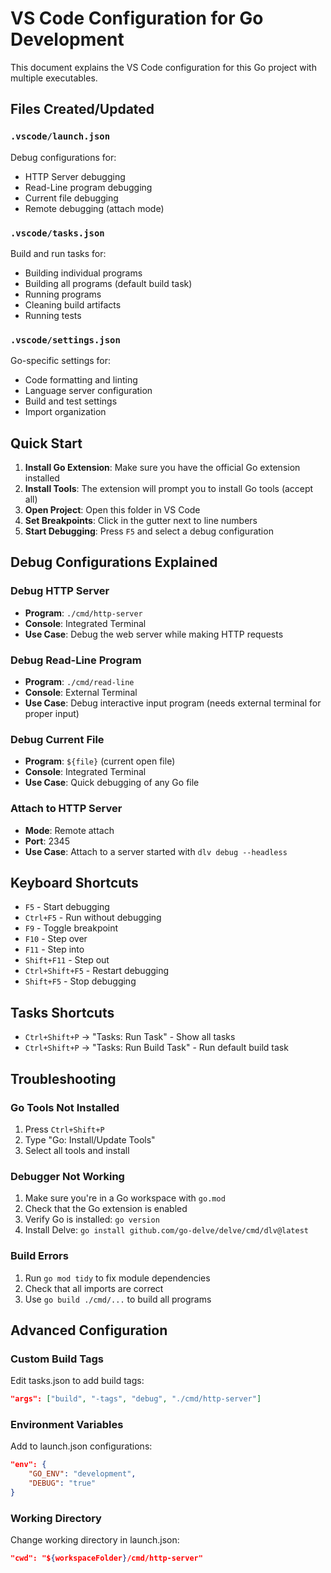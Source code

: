 # VS Code Configuration for Go Development

This document explains the VS Code configuration for this Go project with multiple executables.

## Files Created/Updated

### `.vscode/launch.json`

Debug configurations for:

- HTTP Server debugging
- Read-Line program debugging
- Current file debugging
- Remote debugging (attach mode)

### `.vscode/tasks.json`

Build and run tasks for:

- Building individual programs
- Building all programs (default build task)
- Running programs
- Cleaning build artifacts
- Running tests

### `.vscode/settings.json`

Go-specific settings for:

- Code formatting and linting
- Language server configuration
- Build and test settings
- Import organization

## Quick Start

1. **Install Go Extension**: Make sure you have the official Go extension installed
2. **Install Tools**: The extension will prompt you to install Go tools (accept all)
3. **Open Project**: Open this folder in VS Code
4. **Set Breakpoints**: Click in the gutter next to line numbers
5. **Start Debugging**: Press `F5` and select a debug configuration

## Debug Configurations Explained

### Debug HTTP Server

- **Program**: `./cmd/http-server`
- **Console**: Integrated Terminal
- **Use Case**: Debug the web server while making HTTP requests

### Debug Read-Line Program

- **Program**: `./cmd/read-line`
- **Console**: External Terminal
- **Use Case**: Debug interactive input program (needs external terminal for proper input)

### Debug Current File

- **Program**: `${file}` (current open file)
- **Console**: Integrated Terminal
- **Use Case**: Quick debugging of any Go file

### Attach to HTTP Server

- **Mode**: Remote attach
- **Port**: 2345
- **Use Case**: Attach to a server started with `dlv debug --headless`

## Keyboard Shortcuts

- `F5` - Start debugging
- `Ctrl+F5` - Run without debugging
- `F9` - Toggle breakpoint
- `F10` - Step over
- `F11` - Step into
- `Shift+F11` - Step out
- `Ctrl+Shift+F5` - Restart debugging
- `Shift+F5` - Stop debugging

## Tasks Shortcuts

- `Ctrl+Shift+P` → "Tasks: Run Task" - Show all tasks
- `Ctrl+Shift+P` → "Tasks: Run Build Task" - Run default build task

## Troubleshooting

### Go Tools Not Installed

1. Press `Ctrl+Shift+P`
2. Type "Go: Install/Update Tools"
3. Select all tools and install

### Debugger Not Working

1. Make sure you're in a Go workspace with `go.mod`
2. Check that the Go extension is enabled
3. Verify Go is installed: `go version`
4. Install Delve: `go install github.com/go-delve/delve/cmd/dlv@latest`

### Build Errors

1. Run `go mod tidy` to fix module dependencies
2. Check that all imports are correct
3. Use `go build ./cmd/...` to build all programs

## Advanced Configuration

### Custom Build Tags

Edit tasks.json to add build tags:

```json
"args": ["build", "-tags", "debug", "./cmd/http-server"]
```

### Environment Variables

Add to launch.json configurations:

```json
"env": {
    "GO_ENV": "development",
    "DEBUG": "true"
}
```

### Working Directory

Change working directory in launch.json:

```json
"cwd": "${workspaceFolder}/cmd/http-server"
```
